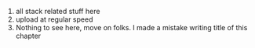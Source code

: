 1. all stack related stuff here
2. upload at regular speed
3. Nothing to see here, move on folks. I made a mistake writing title of this chapter  
